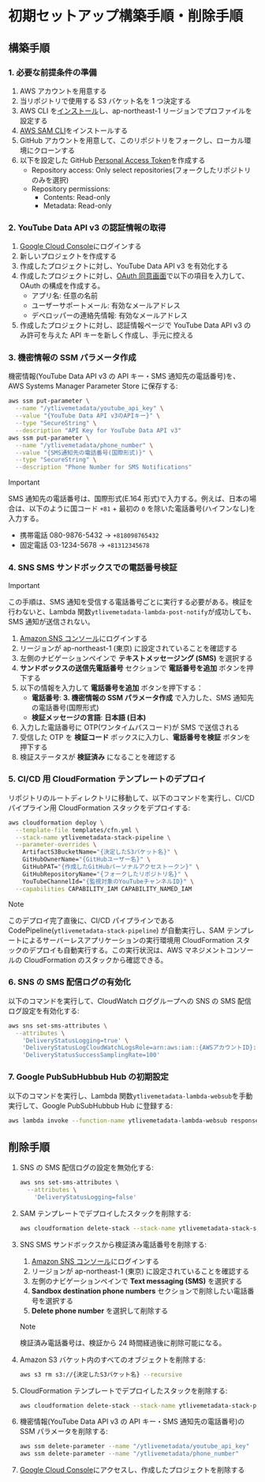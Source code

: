 # 初期セットアップ構築手順・削除手順

## 構築手順

### 1. 必要な前提条件の準備

1. AWS アカウントを用意する
2. 当リポジトリで使用する S3 バケット名を 1 つ決定する
3. AWS CLI を[インストール](https://docs.aws.amazon.com/cli/latest/userguide/getting-started-install.html)し、ap-northeast-1 リージョンでプロファイルを設定する
4. [AWS SAM CLI](https://docs.aws.amazon.com/serverless-application-model/latest/developerguide/install-sam-cli.html)をインストールする
5. GitHub アカウントを用意して、このリポジトリをフォークし、ローカル環境にクローンする
6. 以下を設定した GitHub [Personal Access Token](https://github.com/settings/personal-access-tokens)を作成する
   - Repository access: Only select repositories(フォークしたリポジトリのみを選択)
   - Repository permissions:
     - Contents: Read-only
     - Metadata: Read-only

### 2. YouTube Data API v3 の認証情報の取得

1. [Google Cloud Console](https://console.cloud.google.com/)にログインする
2. 新しいプロジェクトを作成する
3. 作成したプロジェクトに対し、YouTube Data API v3 を有効化する
4. 作成したプロジェクトに対し、[OAuth 同意画面](https://console.cloud.google.com/apis/credentials/consent)で以下の項目を入力して、OAuth の構成を作成する。
   - アプリ名: 任意の名前
   - ユーザーサポートメール: 有効なメールアドレス
   - デベロッパーの連絡先情報: 有効なメールアドレス
5. 作成したプロジェクトに対し、認証情報ページで YouTube Data API v3 のみ許可を与えた API キーを新しく作成し、手元に控える

### 3. 機密情報の SSM パラメータ作成

機密情報(YouTube Data API v3 の API キー・SMS 通知先の電話番号)を、 AWS Systems Manager Parameter Store に保存する:

```bash
aws ssm put-parameter \
  --name "/ytlivemetadata/youtube_api_key" \
  --value "{YouTube Data API v3のAPIキー}" \
  --type "SecureString" \
  --description "API Key for YouTube Data API v3"
aws ssm put-parameter \
  --name "/ytlivemetadata/phone_number" \
  --value "{SMS通知先の電話番号(国際形式)}" \
  --type "SecureString" \
  --description "Phone Number for SMS Notifications"
```

> [!IMPORTANT]  
> SMS 通知先の電話番号は、国際形式(E.164 形式)で入力する。例えば、日本の場合は、以下のように国コード `+81` + 最初の `0` を除いた電話番号(ハイフンなし)を入力する。
>
> - 携帯電話 080-9876-5432 → `+818098765432`
> - 固定電話 03-1234-5678 → `+81312345678`

### 4. SNS SMS サンドボックスでの電話番号検証

> [!IMPORTANT]  
> この手順は、SMS 通知を受信する電話番号ごとに実行する必要がある。検証を行わないと、Lambda 関数`ytlivemetadata-lambda-post-notify`が成功しても、SMS 通知が送信されない。

1. [Amazon SNS コンソール](https://console.aws.amazon.com/sns/home)にログインする
2. リージョンが ap-northeast-1 (東京) に設定されていることを確認する
3. 左側のナビゲーションペインで **テキストメッセージング (SMS)** を選択する
4. **サンドボックスの送信先電話番号** セクションで **電話番号を追加** ボタンを押下する
5. 以下の情報を入力して **電話番号を追加** ボタンを押下する：
   - **電話番号**: **3. 機密情報の SSM パラメータ作成** で入力した、SMS 通知先の電話番号(国際形式)
   - **検証メッセージの言語**: **日本語 (日本)**
6. 入力した電話番号に OTP(ワンタイムパスコード)が SMS で送信される
7. 受信した OTP を **検証コード** ボックスに入力し、**電話番号を検証** ボタンを押下する
8. 検証ステータスが **検証済み** になることを確認する

### 5. CI/CD 用 CloudFormation テンプレートのデプロイ

リポジトリのルートディレクトリに移動して、以下のコマンドを実行し、CI/CD パイプライン用 CloudFormation スタックをデプロイする:

```bash
aws cloudformation deploy \
  --template-file templates/cfn.yml \
  --stack-name ytlivemetadata-stack-pipeline \
  --parameter-overrides \
    ArtifactS3BucketName="{決定したS3バケット名}" \
    GitHubOwnerName="{GitHubユーザー名}" \
    GitHubPAT="{作成したGitHubパーソナルアクセストークン}" \
    GitHubRepositoryName="{フォークしたリポジトリ名}" \
    YouTubeChannelId="{監視対象のYouTubeチャンネルID}" \
  --capabilities CAPABILITY_IAM CAPABILITY_NAMED_IAM
```

> [!NOTE]  
> このデプロイ完了直後に、CI/CD パイプラインである CodePipeline(`ytlivemetadata-stack-pipeline`) が自動実行し、SAM テンプレートによるサーバーレスアプリケーションの実行環境用 CloudFormation スタックのデプロイも自動実行する。この実行状況は、AWS マネジメントコンソールの CloudFormation のスタックから確認できる。

### 6. SNS の SMS 配信ログの有効化

以下のコマンドを実行して、CloudWatch ロググループへの SNS の SMS 配信ログ設定を有効化する:

```bash
aws sns set-sms-attributes \
  --attributes \
    'DeliveryStatusLogging=true' \
    'DeliveryStatusLogCloudWatchLogsRole=arn:aws:iam::{AWSアカウントID}:role/ytlivemetadata-role-sns-cloudwatch-logs' \
    'DeliveryStatusSuccessSamplingRate=100'
```

### 7. Google PubSubHubbub Hub の初期設定

以下のコマンドを実行し、Lambda 関数`ytlivemetadata-lambda-websub`を手動実行して、Google PubSubHubbub Hub に登録する:

```bash
aws lambda invoke --function-name ytlivemetadata-lambda-websub response.json
```

## 削除手順

1. SNS の SMS 配信ログの設定を無効化する:

   ```bash
   aws sns set-sms-attributes \
     --attributes \
       'DeliveryStatusLogging=false'
   ```

2. SAM テンプレートでデプロイしたスタックを削除する:

   ```bash
   aws cloudformation delete-stack --stack-name ytlivemetadata-stack-sam
   ```

3. SNS SMS サンドボックスから検証済み電話番号を削除する:

   1. [Amazon SNS コンソール](https://console.aws.amazon.com/sns/home)にログインする
   2. リージョンが ap-northeast-1 (東京) に設定されていることを確認する
   3. 左側のナビゲーションペインで **Text messaging (SMS)** を選択する
   4. **Sandbox destination phone numbers** セクションで削除したい電話番号を選択する
   5. **Delete phone number** を選択して削除する

   > [!NOTE]  
   > 検証済み電話番号は、検証から 24 時間経過後に削除可能になる。

4. Amazon S3 バケット内のすべてのオブジェクトを削除する:

   ```bash
   aws s3 rm s3://{決定したS3バケット名} --recursive
   ```

5. CloudFormation テンプレートでデプロイしたスタックを削除する:

   ```bash
   aws cloudformation delete-stack --stack-name ytlivemetadata-stack-pipeline
   ```

6. 機密情報(YouTube Data API v3 の API キー・SMS 通知先の電話番号)の SSM パラメータを削除する:

   ```bash
   aws ssm delete-parameter --name "/ytlivemetadata/youtube_api_key"
   aws ssm delete-parameter --name "/ytlivemetadata/phone_number"
   ```

7. [Google Cloud Console](https://console.cloud.google.com/)にアクセスし、作成したプロジェクトを削除する
